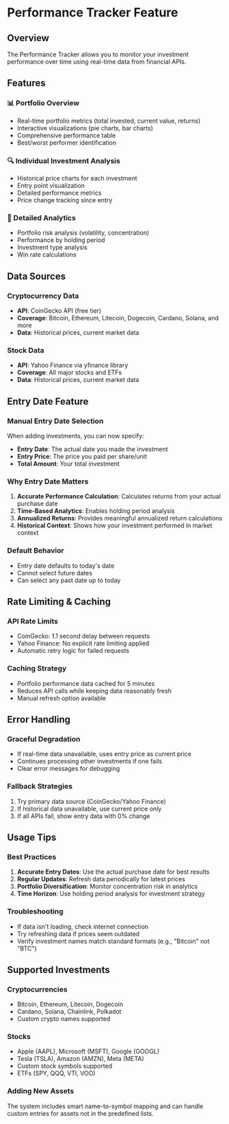 # Performance Tracker Feature

## Overview
The Performance Tracker allows you to monitor your investment performance over time using real-time data from financial APIs.

## Features

### 📊 Portfolio Overview
- Real-time portfolio metrics (total invested, current value, returns)
- Interactive visualizations (pie charts, bar charts)
- Comprehensive performance table
- Best/worst performer identification

### 🔍 Individual Investment Analysis
- Historical price charts for each investment
- Entry point visualization
- Detailed performance metrics
- Price change tracking since entry

### 🔬 Detailed Analytics
- Portfolio risk analysis (volatility, concentration)
- Performance by holding period
- Investment type analysis
- Win rate calculations

## Data Sources

### Cryptocurrency Data
- **API**: CoinGecko API (free tier)
- **Coverage**: Bitcoin, Ethereum, Litecoin, Dogecoin, Cardano, Solana, and more
- **Data**: Historical prices, current market data

### Stock Data
- **API**: Yahoo Finance via yfinance library
- **Coverage**: All major stocks and ETFs
- **Data**: Historical prices, current market data

## Entry Date Feature

### Manual Entry Date Selection
When adding investments, you can now specify:
- **Entry Date**: The actual date you made the investment
- **Entry Price**: The price you paid per share/unit
- **Total Amount**: Your total investment

### Why Entry Date Matters
1. **Accurate Performance Calculation**: Calculates returns from your actual purchase date
2. **Time-Based Analytics**: Enables holding period analysis
3. **Annualized Returns**: Provides meaningful annualized return calculations
4. **Historical Context**: Shows how your investment performed in market context

### Default Behavior
- Entry date defaults to today's date
- Cannot select future dates
- Can select any past date up to today

## Rate Limiting & Caching

### API Rate Limits
- CoinGecko: 1.1 second delay between requests
- Yahoo Finance: No explicit rate limiting applied
- Automatic retry logic for failed requests

### Caching Strategy
- Portfolio performance data cached for 5 minutes
- Reduces API calls while keeping data reasonably fresh
- Manual refresh option available

## Error Handling

### Graceful Degradation
- If real-time data unavailable, uses entry price as current price
- Continues processing other investments if one fails
- Clear error messages for debugging

### Fallback Strategies
1. Try primary data source (CoinGecko/Yahoo Finance)
2. If historical data unavailable, use current price only
3. If all APIs fail, show entry data with 0% change

## Usage Tips

### Best Practices
1. **Accurate Entry Dates**: Use the actual purchase date for best results
2. **Regular Updates**: Refresh data periodically for latest prices
3. **Portfolio Diversification**: Monitor concentration risk in analytics
4. **Time Horizon**: Use holding period analysis for investment strategy

### Troubleshooting
- If data isn't loading, check internet connection
- Try refreshing data if prices seem outdated
- Verify investment names match standard formats (e.g., "Bitcoin" not "BTC")

## Supported Investments

### Cryptocurrencies
- Bitcoin, Ethereum, Litecoin, Dogecoin
- Cardano, Solana, Chainlink, Polkadot
- Custom crypto names supported

### Stocks
- Apple (AAPL), Microsoft (MSFT), Google (GOOGL)
- Tesla (TSLA), Amazon (AMZN), Meta (META)
- Custom stock symbols supported
- ETFs (SPY, QQQ, VTI, VOO)

### Adding New Assets
The system includes smart name-to-symbol mapping and can handle custom entries for assets not in the predefined lists.
